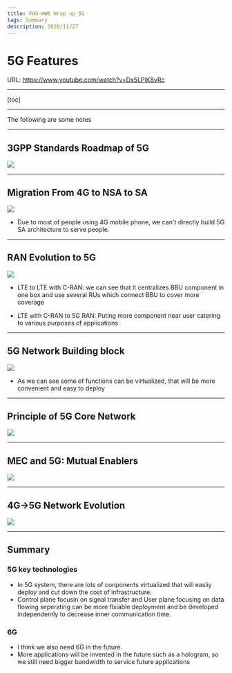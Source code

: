 ```yaml
---
title: FOG-HW6 Wrap up 5G
tags: Summary
description: 2020/11/27
---
```



# 5G Features

<!-- Put the link to this slide here so people can follow -->
URL: https://www.youtube.com/watch?v=Dx5LPlK8vRc

---

[toc]


---

The following are some notes

---

## 3GPP Standards Roadmap of 5G

![](https://i.imgur.com/pTO5ykE.png)




---


## Migration From 4G to NSA to SA
![](https://i.imgur.com/RCwr8yn.png)

- Due to most of people using 4G mobile phone, we can't directly build 5G SA architecture to serve people. 


---
## RAN Evolution to 5G
![](https://i.imgur.com/ERF3HCB.png)

- LTE to LTE with C-RAN: we can see that it centralizes BBU component in one box and use several RUs which  connect BBU to cover more coverage

- LTE with C-RAN to 5G RAN: Puting more component near user catering to various purposes of applications

---
## 5G Network Building block
![](https://i.imgur.com/ftbHyNe.png)
- As we can see some of functions can be virtualized, that will be more convenient and easy to deploy 

---
## Principle of 5G Core Network
![](https://i.imgur.com/1WVgDdn.png)

---
## MEC and 5G: Mutual Enablers
![](https://i.imgur.com/KuNQ38u.png)

---
## 4G->5G Network Evolution
![](https://i.imgur.com/WkAUvi5.png)

---

## Summary

### 5G key technologies
- In 5G system, there are lots of conponents virtualized that will easliy deploy and cut down the cost of infrastructure.
-  Control plane focusin on signal transfer and User plane focusing on data flowing seperating can be more flxiable deployment and be developed independently to decrease inner communication time.

### 6G
- I think we also need 6G in the future. 
- More applications will be invented in the future such as a hologram, so we still need bigger bandwidth to service future applications

